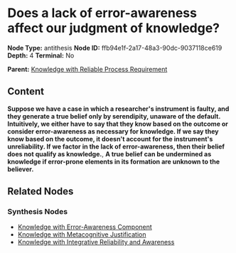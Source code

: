 # Does a lack of error-awareness affect our judgment of knowledge?

**Node Type:** antithesis
**Node ID:** ffb94e1f-2a17-48a3-90dc-9037118ce619
**Depth:** 4
**Terminal:** No

**Parent:** [Knowledge with Reliable Process Requirement](knowledge-with-reliable-process-requirement-synthesis-3dd7c08e-a740-417f-b5c1-dfb3683baa00.md)

## Content

**Suppose we have a case in which a researcher's instrument is faulty, and they generate a true belief only by serendipity, unaware of the default. Intuitively, we either have to say that they know based on the outcome or consider error-awareness as necessary for knowledge. If we say they know based on the outcome, it doesn't account for the instrument's unreliability. If we factor in the lack of error-awareness, then their belief does not qualify as knowledge.**, **A true belief can be undermined as knowledge if error-prone elements in its formation are unknown to the believer.**

## Related Nodes

### Synthesis Nodes

- [Knowledge with Error-Awareness Component](knowledge-with-error-awareness-component-synthesis-90281efa-ca5b-4e0c-a92e-566195c0492a.md)
- [Knowledge with Metacognitive Justification](knowledge-with-metacognitive-justification-synthesis-09ffc808-e803-4405-9902-04b904afcf9a.md)
- [Knowledge with Integrative Reliability and Awareness](knowledge-with-integrative-reliability-and-awareness-synthesis-fe6c1672-b082-47ac-9033-e3c84591964f.md)
